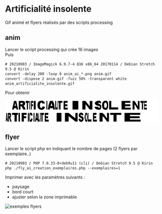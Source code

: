 # Artificialité insolente

Gif animé et flyers réalisés par des scripts processing

## anim

Lancer le script processing qui crée 16 images  
Puis
```
# 20210903 / ImageMagick 6.9.7-4 Q16 x86_64 20170114 / Debian Stretch 9.5 @ Kirin
convert -delay 200 -loop 0 anim_ai_*.png anim.gif
convert -dispose 2 anim.gif -fuzz 50% -transparent white anim_artificialite_insolente.gif
```

Pour obtenir

![animation](./assets/anim_artificialite_insolente.gif)

## flyer

Lancer le script php en indiquant le nombre de pages (2 flyers par exemplaire..)
```
# 20210903 / PHP 7.0.33-0+deb9u11 (cli) / Debian Stretch 9.5 @ Kirin
php ./fly_ai_creation_exemplaires.php --exemplaires=1
```

Imprimer avec les paramètres suivants :
* paysage
* bord court
* ajuster selon la zone imprimable

![exemples flyers](./assets/exemples_flyers.png)